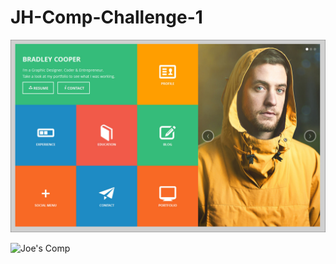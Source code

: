 # JH-Comp-Challenge-1


![Original Comp](assets/static-comp-challenge-1.jpg "Is this guy the actor?")



![Joe's Comp](assets/JH-comp-1.jpg "Rob Bottman Rules!")
